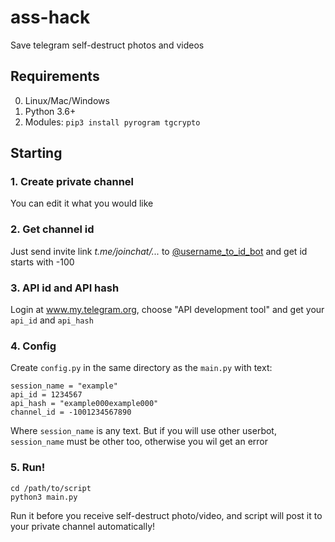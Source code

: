 # ass-hack
Save telegram self-destruct photos and videos

## Requirements
0. Linux/Mac/Windows
1. Python 3.6+
2. Modules: ```pip3 install pyrogram tgcrypto```
   
## Starting
### 1. Create private channel
You can edit it what you would like
### 2. Get channel id
Just send invite link _t.me/joinchat/..._ to [@username_to_id_bot](t.me/username_to_id_bot) and get id starts with -100
### 3. API id and API hash
Login at www.my.telegram.org, choose "API development tool" and get your ```api_id``` and ```api_hash```
### 4. Config
Create ```config.py``` in the same directory as the ```main.py``` with text:
```
session_name = "example"
api_id = 1234567
api_hash = "example000example000"
channel_id = -1001234567890
```
Where ```session_name``` is any text. But if you will use other userbot, ```session_name``` must be other too, otherwise you wil get an error
### 5. Run!
```
cd /path/to/script
python3 main.py
```
Run it before you receive self-destruct photo/video, and script will post it to your private channel automatically!
